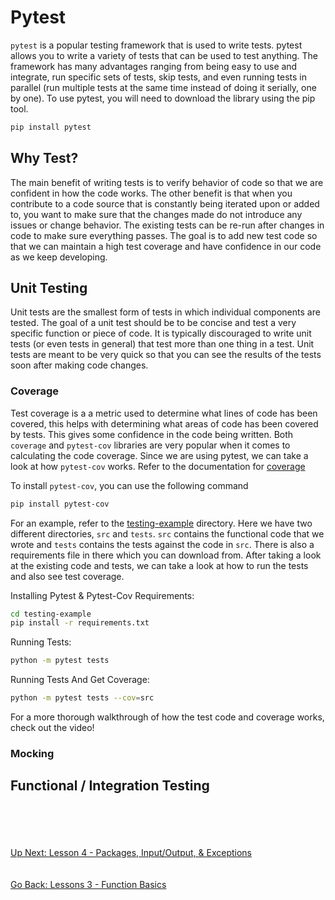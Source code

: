 # Pytest
`pytest` is a popular testing framework that is used to write tests. pytest allows you to write a variety of tests that
can be used to test anything. The framework has many advantages ranging from being easy to use and integrate, run specific
sets of tests, skip tests, and even running tests in parallel (run multiple tests at the same time instead of doing it
serially, one by one). To use pytest, you will need to download the library using the pip tool.

```bash
pip install pytest
```


## Why Test?
The main benefit of writing tests is to verify behavior of code so that we are confident in how the code works. The
other benefit is that when you contribute to a code source that is constantly being iterated upon or added to, you want
to make sure that the changes made do not introduce any issues or change behavior. The existing tests can be re-run after
changes in code to make sure everything passes. The goal is to add new test code so that we can maintain a high test
coverage and have confidence in our code as we keep developing.


## Unit Testing
Unit tests are the smallest form of tests in which individual components are tested. The goal of a unit test should be
to be concise and test a very specific function or piece of code. It is typically discouraged to write unit tests (or
even tests in general) that test more than one thing in a test. Unit tests are meant to be very quick so that you can
see the results of the tests soon after making code changes.     


### Coverage
Test coverage is a a metric used to determine what lines of code has been covered, this helps with determining what areas
of code has been covered by tests. This gives some confidence in the code being written. Both `coverage` and `pytest-cov`
libraries are very popular when it comes to calculating the code coverage. Since we are using pytest, we can take a look
at how `pytest-cov` works. Refer to the documentation for [coverage](https://pypi.org/project/coverage/)

To install `pytest-cov`, you can use the following command
```bash
pip install pytest-cov
```

For an example, refer to the [testing-example](testing-example) directory. Here we have two different directories,
`src` and `tests`. `src` contains the functional code that we wrote and `tests` contains the tests against the code in
`src`. There is also a requirements file in there which you can download from. After taking a look at the existing code
and tests, we can take a look at how to run the tests and also see test coverage.

Installing Pytest & Pytest-Cov Requirements:
```bash
cd testing-example
pip install -r requirements.txt
```

Running Tests:
```bash
python -m pytest tests
```

Running Tests And Get Coverage:
```bash
python -m pytest tests --cov=src
```

For a more thorough walkthrough of how the test code and coverage works, check out the video!


### Mocking


## Functional / Integration Testing
\
\
\
\
[Up Next: Lesson 4 - Packages, Input/Output, & Exceptions](../lesson04-packages-io-exceptions/README.md)
\
\
\
[Go Back: Lessons 3 - Function Basics](README.md)
